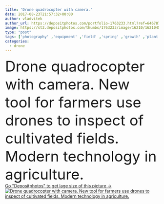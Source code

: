 ```yaml
---
title: 'Drone quadrocopter with camera.'
date: 2017-08-23T21:57:32+00:00
author: vladvitek
author_url: https://depositphotos.com/portfolio-1763233.html?ref=64678756
image: https://st3.depositphotos.com/thumbs/1763233/image/16210/162104578/api_thumb_450.jpg?forcejpeg=true
type: "post"
tags: ['photography' ,'equipment' ,'field' ,'spring' ,'growth' ,'plant' ,'transport' ,'vehicle' ,'transportation' ,'industrial' ,'technology' ,'watch' ,'modern' ,'industry' ,'farm' ,'agriculture' ,'wireless' ,'digital' ,'professional' ,'work' ,'tool' ,'camera' ,'remote' ,'farming' ,'fly' ,'robot' ,'flight' ,'innovation' ,'control' ,'movie' ,'video' ,'aircraft' ,'helicopter' ,'spying' ,'growing' ,'plane' ,'aviation' ,'aerial' ,'monitoring' ,'aeroplane' ,'copter' ,'phantom' ,'innovative' ,'rc' ,'spyware' ,'drone' ,'uav' ,'quadrocopter' ,'dji' ,'illustrative editorial' ]
categories: 
  - drone
---
```

<div aling="center">
            <font size="60"> Drone quadrocopter with camera. New tool for farmers use drones to inspect of cultivated fields. Modern technology in agriculture.</font>   
</div>
<div>
    <a href='https://depositphotos.com/162104578/stock-photo-drone-quadrocopter-with-camera.html?ref=64678756' target=_blank > Go "Depositphotos" to get lage size of this picture ->
        <img href='https://depositphotos.com/162104578/stock-photo-drone-quadrocopter-with-camera.html?ref=64678756' src='https://st3.depositphotos.com/1763233/16210/i/950/depositphotos_162104578-stock-photo-drone-quadrocopter-with-camera.jpg?forcejpeg=true' alt='Drone quadrocopter with camera. New tool for farmers use drones to inspect of cultivated fields. Modern technology in agriculture.' >
    </a>
</div>
